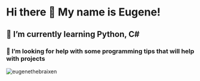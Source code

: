 # Hi there 👋 My name is Eugene!

## 🌱 I’m currently learning Python, C#
### 🤔 I’m looking for help with some programming tips that will help with projects


<img src="https://github-profile-trophy.vercel.app/?username=eugenethebraixen&theme=gruvbox" alt="eugenethebraixen" /></a>


